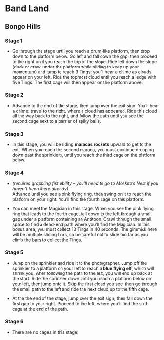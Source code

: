 # Band Land

## Bongo Hills

### Stage 1

- Go through the stage until you reach a drum-like platform, then drop down to the platform below. Go left and fall down the gap; then proceed  to the right until you reach the top of the slope. Ride left down the slope (duck or crawl under the platform while sliding to keep up your momentum) and jump to reach 3 Tings; you’ll hear a chime as clouds appear on your left. Ride the topmost cloud until you reach a ledge with five Tings. The first cage will then appear on the platform above.

### Stage 2

- Advance to the end of the stage, then jump over the exit sign. You’ll hear a chime; travel to the right, where a cloud has appeared. Ride this cloud all the way back to the right, and follow the path until you see the second cage next to a barrier of spiky balls.

### Stage 3

- In this stage, you will be riding **maracas rockets** upward to get to the exit. When you reach the second maraca, you must continue dropping down past the sprinklers, until you reach the third cage on the platform below. 

### Stage 4

- *(requires grappling fist ability – you’ll need to go to Moskito’s Nest if you haven’t been there already)*  
  Advance until you see a pink flying ring, then swing on it to reach the platform on your right. You’ll find the fourth cage on this platform.

- You can meet the Magician in this stage. When you see the pink flying ring that leads to the fourth cage, fall down to the left through a small gap under a platform containing an Antitoon. Crawl through the small space to find a dead-end path where you’ll find the Magician. In this bonus area, you must collect 13 Tings in 40 seconds. The gimmick here will be multiple sliding bars, so be careful not to slide too far as you climb the bars to collect the Tings.

### Stage 5

- Jump on the sprinkler and ride it to the photographer. Jump off the sprinkler to a platform on your left to reach a **blue flying elf**, which will shrink you. After following the path to the left, you will end up back at the start. Ride the sprinkler down until you reach a platform below on your left, then jump onto it. Skip the first cloud you see, then go through the small path to the left and ride the next cloud up to the fifth cage.

- At the the end of the stage, jump over the exit sign; then fall down the first gap to your right. Proceed to the left, where you’ll find the sixth cage at the end of the path.

### Stage 6

- There are no cages in this stage.